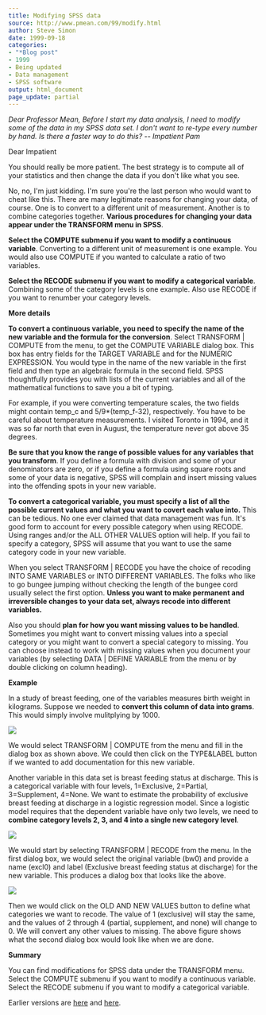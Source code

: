 ```yaml
---
title: Modifying SPSS data
source: http://www.pmean.com/99/modify.html
author: Steve Simon
date: 1999-09-18
categories:
- "*Blog post"
- 1999
- Being updated
- Data management
- SPSS software
output: html_document
page_update: partial
---
```


*Dear Professor Mean, Before I start my data analysis, I need to modify some of the data in my SPSS data set. I don't want to re-type every number by hand. Is there a faster way to do this? -- Impatient Pam*

Dear Impatient

You should really be more patient. The best strategy is to compute all of your statistics and then change the data if you don't like what you see.

No, no, I'm just kidding. I'm sure you're the last person who would want to cheat like this. There are many legitimate reasons for changing your data, of course. One is to convert to a different unit of measurement. Another is to combine categories together. **Various procedures for changing your data appear under the TRANSFORM menu in SPSS**.

**Select the COMPUTE submenu if you want to modify a continuous variable**. Converting to a different unit of measurement is one example. You would also use COMPUTE if you wanted to calculate a ratio of two variables.

**Select the RECODE submenu if you want to modify a categorical variable**. Combining some of the category levels is one example. Also use RECODE if you want to renumber your category levels.

**More details**

**To convert a continuous variable, you need to specify the name of the new variable and the formula for the conversion**. Select TRANSFORM | COMPUTE from the menu, to get the COMPUTE VARIABLE dialog box. This box has entry fields for the TARGET VARIABLE and for the NUMERIC EXPRESSION. You would type in the name of the new variable in the first field and then type an algebraic formula in the second field. SPSS thoughtfully provides you with lists of the current variables and all of the mathematical functions to save you a bit of typing.

For example, if you were converting temperature scales, the two fields might contain temp_c and 5/9*(temp_f-32), respectively. You have to be careful about temperature measurements. I visited Toronto in 1994, and it was so far north that even in August, the temperature never got above 35 degrees.

**Be sure that you know the range of possible values for any variables that you transform**. If you define a formula with division and some of your denominators are zero, or if you define a formula using square roots and some of your data is negative, SPSS will complain and insert missing values into the offending spots in your new variable.

**To convert a categorical variable, you must specify a list of all the possible current values and what you want to covert each value into.** This can be tedious. No one ever claimed that data management was fun. It's good form to account for every possible category when using RECODE. Using ranges and/or the ALL OTHER VALUES option will help. If you fail to specify a category, SPSS will assume that you want to use the same category code in your new variable.

When you select TRANSFORM | RECODE you have the choice of recoding INTO SAME VARIABLES or INTO DIFFERENT VARIABLES. The folks who like to go bungee jumping without checking the length of the bungee cord usually select the first option. **Unless you want to make permanent and irreversible changes to your data set, always recode into different variables.**

Also you should **plan for how you want missing values to be handled**. Sometimes you might want to convert missing values into a special category or you might want to convert a special category to missing. You can choose instead to work with missing values when you document your variables (by selecting DATA | DEFINE VARIABLE from the menu or by double clicking on column heading).

**Example**

In a study of breast feeding, one of the variables measures birth weight in kilograms. Suppose we needed to **convert this column of data into grams**. This would simply involve mulitplying by 1000.

![](../../../web/images/99/modify01.gif)

We would select TRANSFORM | COMPUTE from the menu and fill in the dialog box as shown above. We could then click on the TYPE&LABEL button if we wanted to add documentation for this new variable.

Another variable in this data set is breast feeding status at discharge. This is a categorical variable with four levels, 1=Exclusive, 2=Partial, 3=Supplement, 4=None. We want to estimate the probability of exclusive breast feeding at discharge in a logistic regression model. Since a logistic model requires that the dependent variable have only two levels, we need to **combine category levels 2, 3, and 4 into a single new category level**.

![](../../../web/images/99/modify02.gif)

We would start by selecting TRANSFORM | RECODE from the menu. In the first dialog box, we would select the original variable (bw0) and provide a name (excl0) and label (Exclusive breast feeding status at discharge) for the new variable. This produces a dialog box that looks like the above.

![](../../../web/images/99/modify03.gif)

Then we would click on the OLD AND NEW VALUES button to define what categories we want to recode. The value of 1 (exclusive) will stay the same, and the values of 2 through 4 (partial, supplement, and none) will change to 0. We will convert any other values to missing. The above figure shows what the second dialog box would look like when we are done.

**Summary**

You can find modifications for SPSS data under the TRANSFORM menu. Select the COMPUTE submenu if you want to modify a continuous variable. Select the RECODE submenu if you want to modify a categorical variable.

Earlier versions are [here][sim1] and [here][sim2].
 
[sim1]: http://www.pmean.com/99/modify.html
[sim2]: http://new.pmean.com/modifying-spss-data/
 
